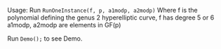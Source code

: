 Usage: 
Run
```RunOneInstance(f, p, a1modp, a2modp)```
Where f is the polynomial defining the genus 2 hyperelliptic curve, f has degree 5 or 6
a1modp, a2modp are elements in GF(p)

Run 
```Demo();``` to see Demo.
